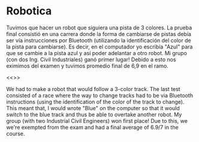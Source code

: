 # Robotica
Tuvimos que hacer un robot que siguiera una pista de 3 colores. La prueba final consistió en una carrera donde la forma de cambiarse de pistas debía ser vía instrucciones por Bluetooth (utilizando la identificación del color de la pista para cambiarse). Es decir, en el computador yo escribía "Azul" para que se cambie a la pista azul y así poder adelantar a otro robot. Mi grupo (con dos Ing. Civil Industriales) ganó primer lugar! Debido a esto nos eximimos del examen y tuvimos promedio final de 6,9 en el ramo.

<<>>

We had to make a robot that would follow a 3-color track. The last test consisted of a race where the way to change tracks had to be via Bluetooth instructions (using the identification of the color of the track to change). This meant that, I would wrote "Blue" on the computer so that it would switch to the blue track and thus be able to overtake another robot. My group (with two Industrial Civil Engineers) won first place! Due to this, we we're exempted from the exam and had a final average of 6.9/7 in the course.

